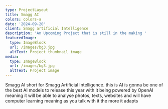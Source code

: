 ```yaml
---
type: ProjectLayout
title: Smagg AI
colors: colors-a
date: '2024-09-20'
client: Smagg artificial Intelligence
description: 'An Upcoming Project that is still in the making '
featuredImage:
  type: ImageBlock
  url: /images/bg3.jpg
  altText: Project thumbnail image
media:
  type: ImageBlock
  url: /images/bg3.jpg
  altText: Project image
---
```

Smagg AI short for Smagg Artificial Intelligence. this is AI is gonna be one of the best AI models to release this year with it being powered by OpenAI meaning it will be able to analyse photos, texts, websites and will have computer learning meaning as you talk with it the more it adapts  
